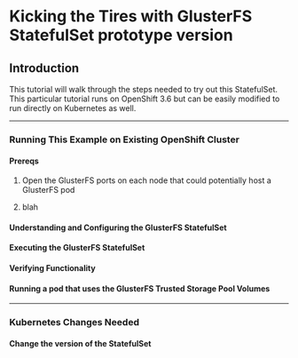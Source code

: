# Kicking the Tires with GlusterFS StatefulSet prototype version

## Introduction

This tutorial will walk through the steps needed to try out this StatefulSet. This particular tutorial runs on
OpenShift 3.6 but can be easily modified to run directly on Kubernetes as well.

---
### Running This Example on Existing OpenShift Cluster

#### Prereqs

1.  Open the GlusterFS ports on each node that could potentially host a GlusterFS pod

2.  blah


#### Understanding and Configuring the GlusterFS StatefulSet



#### Executing the GlusterFS StatefulSet



#### Verifying Functionality



#### Running a pod that uses the GlusterFS Trusted Storage Pool Volumes

---
### Kubernetes Changes Needed

#### Change the version of the StatefulSet


